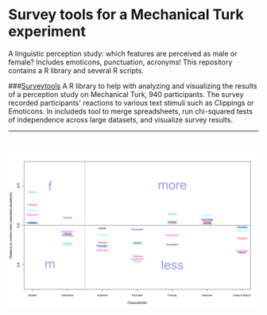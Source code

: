 # Survey tools for a Mechanical Turk experiment

A linguistic perception study: which features are perceived as male or female? Includes emoticons, punctuation, acronyms! 
This repository contains a R library and several R scripts. 

###[Surveytools](https://github.com/patrickschu/chapter3/blob/master/surveytools/R/surveytools.R)
A R library to help with analyzing and visualizing the results of a perception study on Mechanical Turk, 940 participants. The survey recorded participants' reactions to various text stimuli such as Clippings or Emoticons. In includeds tool to merge spreadsheets, run chi-squared tests of independence across large datasets, and visualize survey results. 

---
![alt text](https://github.com/patrickschu/chapter3/blob/master/rplots/testplot%20.png?raw=true "Plot feature by category")
---





